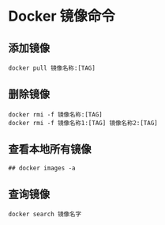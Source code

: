 # Docker 镜像命令
## 添加镜像
```docker
docker pull 镜像名称:[TAG]
```
## 删除镜像
```docker
docker rmi -f 镜像名称:[TAG]
docker rmi -f 镜像名称1:[TAG] 镜像名称2:[TAG]
```
## 查看本地所有镜像
```docker
## docker images -a
```
## 查询镜像
```docker
docker search 镜像名字
```
